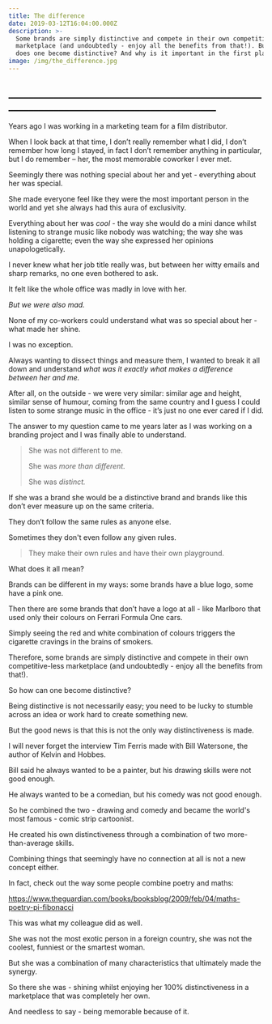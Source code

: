```yaml
---
title: The difference
date: 2019-03-12T16:04:00.000Z
description: >-
  Some brands are simply distinctive and compete in their own competitive-less
  marketplace (and undoubtedly - enjoy all the benefits from that!). But how
  does one become distinctive? And why is it important in the first place?
image: /img/the_difference.jpg
---
```

## \_\_\_\_\_\_\_\_\_\_\_\_\_\_\_\_\_\_\_\_\_\_\_\_\_\_\_\_\_\_\_\_\_\_\_\_\_\_\_\_\_\_\_\_\_\_\_\_\_\_\_\_\_\_\_\_\_\_\_\_\_\_\_\_\_\_\_\_\_\_\_\_\_\_\_\_\_\_\_\_\_\_\_\_\_\_\_\_\_\__

Years ago I was working in a marketing team for a film distributor.

When I look back at that time, I don’t really remember what I did, I don’t remember how long I stayed, in fact I don’t remember anything in particular, but I do remember – her, the most memorable coworker I ever met.

Seemingly there was nothing special about her and yet - everything about her was special.

She made everyone feel like they were the most important person in the world and yet she always had this aura of exclusivity.

Everything about her was _cool_ - the way she would do a mini dance whilst listening to strange music like nobody was watching; the way she was holding a cigarette; even the way she expressed her opinions unapologetically.

I never knew what her job title really was, but between her witty emails and sharp remarks, no one even bothered to ask.

It felt like the whole office was madly in love with her.

_But we were also mad._

None of my co-workers could understand what was so special about her - what made her shine.

I was no exception.

Always wanting to dissect things and measure them, I wanted to break it all down and understand _what was it exactly what makes a difference between her and me._

After all, on the outside - we were very similar: similar age and height, similar sense of humour, coming from the same country and I guess I could listen to some strange music in the office - it’s just no one ever cared if I did.

The answer to my question came to me years later as I was working on a branding project and I was finally able to understand.

> She was not different to me.
>
> She was _more than different._
>
> She was _distinct._

If she was a brand she would be a distinctive brand and brands like this don’t ever measure up on the same criteria.

They don’t follow the same rules as anyone else.

Sometimes they don't even follow any given rules.

> They make their own rules and have their own playground.

What does it all mean?

Brands can be different in my ways: some brands have a blue logo, some have a pink one.

Then there are some brands that don’t have a logo at all - like Marlboro that used only their colours on Ferrari Formula One cars.

Simply seeing the red and white combination of colours triggers the cigarette cravings in the brains of smokers.

Therefore, some brands are simply distinctive and compete in their own competitive-less marketplace (and undoubtedly - enjoy all the benefits from that!).

So how can one become distinctive?

Being distinctive is not necessarily easy; you need to be lucky to stumble across an idea or work hard to create something new.

But the good news is that this is not the only way distinctiveness is made.

I will never forget the interview Tim Ferris made with Bill Watersone, the author of Kelvin and Hobbes.

Bill said he always wanted to be a painter, but his drawing skills were not good enough.

He always wanted to be a comedian, but his comedy was not good enough.

So he combined the two - drawing and comedy and became the world's most famous - comic strip cartoonist.

He created his own distinctiveness through a combination of two more-than-average skills.

Combining things that seemingly have no connection at all is not a new concept either. 

In fact, check out the way some people combine poetry and maths:

https://www.theguardian.com/books/booksblog/2009/feb/04/maths-poetry-pi-fibonacci

This was what my colleague did as well.

She was not the most exotic person in a foreign country, she was not the coolest, funniest or the smartest woman. 

But she was a combination of many characteristics that ultimately made the synergy.

So there she was - shining whilst enjoying her 100% distinctiveness in a marketplace that was completely her own.

And needless to say - being memorable because of it.
